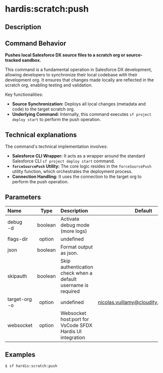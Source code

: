<!-- This file has been generated with command 'sf hardis:doc:plugin:generate'. Please do not update it manually or it may be overwritten -->
# hardis:scratch:push

## Description

## Command Behavior

**Pushes local Salesforce DX source files to a scratch org or source-tracked sandbox.**

This command is a fundamental operation in Salesforce DX development, allowing developers to synchronize their local codebase with their development org. It ensures that changes made locally are reflected in the scratch org, enabling testing and validation.

Key functionalities:

- **Source Synchronization:** Deploys all local changes (metadata and code) to the target scratch org.
- **Underlying Command:** Internally, this command executes `sf project deploy start` to perform the push operation.

## Technical explanations

The command's technical implementation involves:

- **Salesforce CLI Wrapper:** It acts as a wrapper around the standard Salesforce CLI `sf project deploy start` command.
- **`forceSourcePush` Utility:** The core logic resides in the `forceSourcePush` utility function, which orchestrates the deployment process.
- **Connection Handling:** It uses the connection to the target org to perform the push operation.


## Parameters

| Name              |  Type   | Description                                                   |                Default                 | Required | Options |
|:------------------|:-------:|:--------------------------------------------------------------|:--------------------------------------:|:--------:|:-------:|
| debug<br/>-d      | boolean | Activate debug mode (more logs)                               |                                        |          |         |
| flags-dir         | option  | undefined                                                     |                                        |          |         |
| json              | boolean | Format output as json.                                        |                                        |          |         |
| skipauth          | boolean | Skip authentication check when a default username is required |                                        |          |         |
| target-org<br/>-o | option  | undefined                                                     | nicolas.vuillamy@cloudity.com.playnico |          |         |
| websocket         | option  | Websocket host:port for VsCode SFDX Hardis UI integration     |                                        |          |         |

## Examples

```shell
$ sf hardis:scratch:push
```


